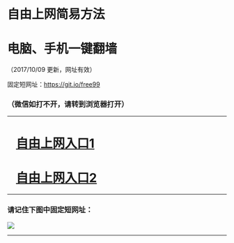 ﻿# 自由上网简易方法

# 电脑、手机一键翻墙

（2017/10/09 更新，网址有效）

固定短网址：https://git.io/free99

### （微信如打不开，请转到浏览器打开）


***





# &nbsp;&nbsp; <a href="http://ft206623491.fwq-tz-1001.info/fwqtz01.html?t=10090011083 " target="_blank">自由上网入口1</a>
# &nbsp;&nbsp; <a href="http://ft2819410172.fwq-tz-1002.info/fwqtz02.html?t=100900114032 " target="_blank">自由上网入口2</a>
***

### 请记住下图中固定短网址：

<img src="https://s3-us-west-2.amazonaws.com/fwq-1001/yjfq-20170905okok.png" /> 


***

